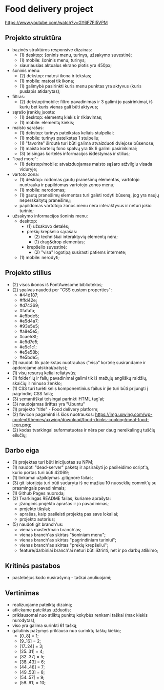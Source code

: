 # Food delivery project

https://www.youtube.com/watch?v=GY6F7FI5VPM

## Projekto struktūra

-   bazinės struktūros responsive dizainas:
    -   (1) desktop: šoninis menu, turinys, užsakymo suvestinė;
    -   (1) mobile: šoninis menu, turinys;
    -   siauriausias aktualus ekrano plotis yra 450px;
-   šoninis menu:
    -   (2) dekstop: matosi ikona ir tekstas;
    -   (1) mobile: matosi tik ikona;
    -   (1) galimybė pasirinkti kuris menu punktas yra aktyvus (kuris puslapis atidarytas);
-   filtras:
    -   (2) dekstop/mobile: filtro pavadinimas ir 3 galimi jo pasirinkimai, iš kurių bet kuris vienas gali būti aktyvus;
-   sąrašo įrankių juosta:
    -   (1) desktop: elementų kiekis ir rikiavimas;
    -   (1) mobile: elementų kiekis;
-   maisto sąrašas:
    -   (1) dekstop: turinys pateikstas keliais stulpeliai;
    -   (1) mobile: turinys pateikstas 1 stulpeliu;
    -   (1) "favorite" širdutė turi būti galima atvaizduoti dviejose būsenose;
    -   (1) maisto kortelių fono spalvų yra tik 9 galimi pasirinkimai;
    -   (3) teisingas kortelės informacijos išdėstymas ir stilius;
-   "load more":
    -   (1) dekstop/mobile: atvaizduojamas maisto sąšaro atžvilgiu visada viduryje;
-   vartoto zona:
    -   (1) desktop: rodomas gautų pranešimų elementas, vartotojo nuotrauka ir papildomas vartotojo zonos menu;
    -   (1) mobile: nerodomas;
    -   (1) gautų pranešimų elementas turi galėti rodyti būseną, jog yra naujų neperskaitytų pranešimų;
    -   papildomas vartotojo zonos menu nėra interaktyvus ir neturi jokio turinio;
-   užsakymo informacijos šoninis menu:
    -   desktop:
        -   (1) užsakovo detalės;
        -   prekių krepšelio sąrašas:
            -   (2) techniškai interaktyvių elementų nėra;
            -   (1) drag&drop elementas;
        -   krepšelio suvestinė:
            -   (2) "visa" logotipą susirasti patiems internete;
    -   (1) mobile: nerodyti;

## Projekto stilius

-   (2) visos ikonos iš FontAwesome bibliotekos;
-   (2) spalvas naudoti per "CSS custom properties":
    -   #44d187;
    -   #ffd42e;
    -   #d74369;
    -   #fafafa;
    -   #e5bde5;
    -   #e5d4a7;
    -   #93e5e5;
    -   #a8e5e5;
    -   #cae58f;
    -   #c5d7e5;
    -   #e5c1c1;
    -   #e5e58b;
    -   #e5bde5;
-   (1) naudoti tik pateikstas nuotraukas ("visa" kortelę susirandame ir apdorojame atskirai/patys);
-   (1) visų resursų keliai reliatyvūs;
-   (1) folder'ių ir failų pavadinimai galimi tik iš mažųjų angliškų raidžių, skaičių ir minuso ženklo;
-   (1) CSS turi turėti kelis komponentinius failus ir jie turi būti prijungti į pagrindinį CSS failą;
-   (3) semantiškai teisingai parinkti HTML tag'ai;
-   (3) naudojamas šriftas yra "Ubuntu"
-   (1) projekto "title" - Food delivery platform;
-   (2) favicon pagaminti iš šios nuotraukos: https://img.uxwing.com/wp-content/themes/uxwing/download/food-drinks-cooking/meal-food-icon.png;
-   (2) kodas tvarkingai suformatuotas ir nėra per daug nereikalingų tuščių eilučių;

## Darbo eiga

-   (1) projektas turi būti inicijuotas su NPM;
-   (1) naudoti "dead-server" paketą ir apsirašyti jo pasileidimo script'ą, kurio portas turi būti 42069;
-   (1) tinkamai užpildymas .gitignore failas;
-   (3) git istorijoja turi būti sudaryta iš ne mažiau 10 nuoseklių commit'ų su prasmingais pavadinimais;
-   (1) Github Pages nuoroda;
-   (2) Tvarkingas README failas, kuriame aprašyta:
    -   įžanginis projekto aprašas ir jo pavadinimas;
    -   projekto tikslai;
    -   aprašas, kaip pasileisti projektą pas save lokaliai;
    -   projekto autorius;
-   (5) naudoti git branch'us:
    -   vienas master/main branch'as;
    -   vienas branch'as skirtas "šoniniam menu";
    -   vienas branch'as skirtas "pagrindiniam turiniui";
    -   vienas branch'as skirtas "prekių krepšeliui";
    -   feature/darbiniai branch'ai neturi būti ištrinti, net ir po darbų atlikimo;

## Kritinės pastabos

-   pastebėjus kodo nusirašymą - taškai anuliuojami;

## Vertinimas

-   realizuojame pateiktą dizainą;
-   atliekame pateiktas užduotis;
-   priklausomai nuo atliktų punktų kokybės renkami taškai (max kiekis nurodytas);
-   viso yra galima surinkti 61 tašką;
-   galutinis pažymys priklauso nuo surinktų taškų kiekio;
    -   [0..8] = 1;
    -   [9..16] = 2;
    -   [17..24] = 3;
    -   [25..31] = 4;
    -   [32..37] = 5;
    -   [38..43] = 6;
    -   [44..48] = 7;
    -   [49..53] = 8;
    -   [54..57] = 9;
    -   [58..61] = 10;

